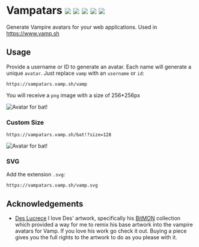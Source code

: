 # Vampatars ![](https://vampatars.vamp.sh/edcullen?size=20) ![](https://vampatars.vamp.sh/bat!?size=20) ![](https://vampatars.vamp.sh/dracula?size=20) ![](https://vampatars.vamp.sh/nosferatu?size=20) ![](https://vampatars.vamp.sh/vanhelsing?size=20)

Generate Vampire avatars for your web applications. Used in https://www.vamp.sh 

## Usage

Provide a username or ID to generate an avatar. Each name will generate a unique `avatar`. Just replace `vamp` with an `username` or `id`:

```
https://vampatars.vamp.sh/vamp
```

You will receive a `png` image with a size of 256\*256px

![Avatar for bat!](https://vampatars.vamp.sh/bat!?size=256)

### Custom Size

```
https://vampatars.vamp.sh/bat!?size=128
```

![Avatar for bat!](https://vampatars.vamp.sh/bat!?size=128)

### SVG

Add the extension `.svg`:

```
https://vampatars.vamp.sh/vamp.svg
```

## Acknowledgements
-  [Des Lucrece](https://deslucrece.com/) I love Des' artwork, specifically his [BitMON](https://objkt.com/profile/8bit.lucrece/created) collection which provided a way for me to remix his base artwork into the vampire avatars for Vamp. If you love his work go check it out. Buying a piece gives you the full rights to the artwork to do as you please with it.
